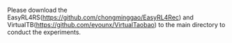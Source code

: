 Please download the EasyRL4RS(https://github.com/chongminggao/EasyRL4Rec) and VirtualTB(https://github.com/eyounx/VirtualTaobao) to the main directory to conduct the experiments.
